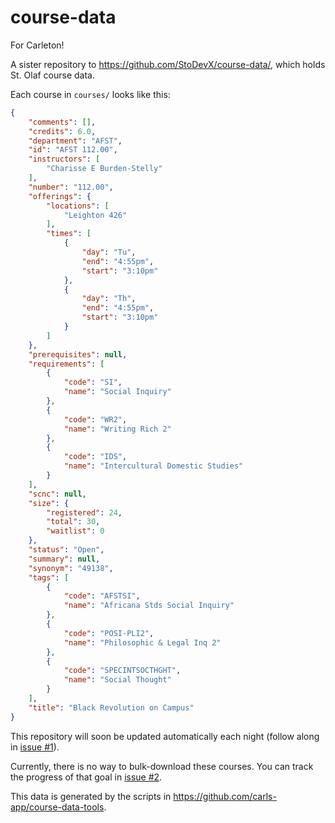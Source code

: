 # course-data

For Carleton!

A sister repository to <https://github.com/StoDevX/course-data/>, which holds St. Olaf course data.

Each course in `courses/` looks like this:

```json
{
	"comments": [],
	"credits": 6.0,
	"department": "AFST",
	"id": "AFST 112.00",
	"instructors": [
		"Charisse E Burden-Stelly"
	],
	"number": "112.00",
	"offerings": {
		"locations": [
			"Leighton 426"
		],
		"times": [
			{
				"day": "Tu",
				"end": "4:55pm",
				"start": "3:10pm"
			},
			{
				"day": "Th",
				"end": "4:55pm",
				"start": "3:10pm"
			}
		]
	},
	"prerequisites": null,
	"requirements": [
		{
			"code": "SI",
			"name": "Social Inquiry"
		},
		{
			"code": "WR2",
			"name": "Writing Rich 2"
		},
		{
			"code": "IDS",
			"name": "Intercultural Domestic Studies"
		}
	],
	"scnc": null,
	"size": {
		"registered": 24,
		"total": 30,
		"waitlist": 0
	},
	"status": "Open",
	"summary": null,
	"synonym": "49138",
	"tags": [
		{
			"code": "AFSTSI",
			"name": "Africana Stds Social Inquiry"
		},
		{
			"code": "POSI-PLI2",
			"name": "Philosophic & Legal Inq 2"
		},
		{
			"code": "SPECINTSOCTHGHT",
			"name": "Social Thought"
		}
	],
	"title": "Black Revolution on Campus"
}
```

This repository will soon be updated automatically each night (follow along in [issue #1](https://github.com/carls-app/course-data/issues/1)).

Currently, there is no way to bulk-download these courses. You can track the progress of that goal in [issue #2](https://github.com/carls-app/course-data/issues/2).

This data is generated by the scripts in <https://github.com/carls-app/course-data-tools>.
